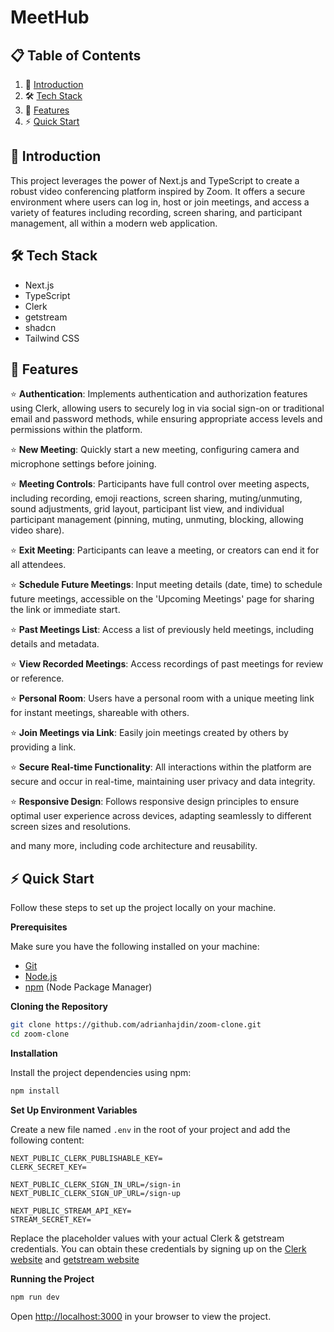 # MeetHub

## 📋 <a name="table">Table of Contents</a>

1. 🚀 [Introduction](#introduction)
2. 🛠️ [Tech Stack](#tech-stack)
3. 🌟 [Features](#features)
4. ⚡ [Quick Start](#quick-start)

   
## <a name="introduction">🚀 Introduction</a>

This project leverages the power of Next.js and TypeScript to create a robust video conferencing platform inspired by Zoom. It offers a secure environment where users can log in, host or join meetings, and access a variety of features including recording, screen sharing, and participant management, all within a modern web application.

## <a name="tech-stack">🛠️ Tech Stack</a>

- Next.js
- TypeScript
- Clerk
- getstream
- shadcn
- Tailwind CSS

## <a name="features">🌟 Features</a>

⭐ **Authentication**: Implements authentication and authorization features using Clerk, allowing users to securely log in via social sign-on or traditional email and password methods, while ensuring appropriate access levels and permissions within the platform.

⭐ **New Meeting**: Quickly start a new meeting, configuring camera and microphone settings before joining.

⭐ **Meeting Controls**: Participants have full control over meeting aspects, including recording, emoji reactions, screen sharing, muting/unmuting, sound adjustments, grid layout, participant list view, and individual participant management (pinning, muting, unmuting, blocking, allowing video share).

⭐ **Exit Meeting**: Participants can leave a meeting, or creators can end it for all attendees.

⭐ **Schedule Future Meetings**: Input meeting details (date, time) to schedule future meetings, accessible on the 'Upcoming Meetings' page for sharing the link or immediate start.

⭐ **Past Meetings List**: Access a list of previously held meetings, including details and metadata.

⭐ **View Recorded Meetings**: Access recordings of past meetings for review or reference.

⭐ **Personal Room**: Users have a personal room with a unique meeting link for instant meetings, shareable with others.

⭐ **Join Meetings via Link**: Easily join meetings created by others by providing a link.

⭐ **Secure Real-time Functionality**: All interactions within the platform are secure and occur in real-time, maintaining user privacy and data integrity.

⭐ **Responsive Design**: Follows responsive design principles to ensure optimal user experience across devices, adapting seamlessly to different screen sizes and resolutions.

and many more, including code architecture and reusability. 

## <a name="quick-start">⚡ Quick Start</a>

Follow these steps to set up the project locally on your machine.

**Prerequisites**

Make sure you have the following installed on your machine:

- [Git](https://git-scm.com/)
- [Node.js](https://nodejs.org/en)
- [npm](https://www.npmjs.com/) (Node Package Manager)

**Cloning the Repository**

```bash
git clone https://github.com/adrianhajdin/zoom-clone.git
cd zoom-clone
```

**Installation**

Install the project dependencies using npm:

```bash
npm install
```

**Set Up Environment Variables**

Create a new file named `.env` in the root of your project and add the following content:

```env
NEXT_PUBLIC_CLERK_PUBLISHABLE_KEY=
CLERK_SECRET_KEY=

NEXT_PUBLIC_CLERK_SIGN_IN_URL=/sign-in
NEXT_PUBLIC_CLERK_SIGN_UP_URL=/sign-up

NEXT_PUBLIC_STREAM_API_KEY=
STREAM_SECRET_KEY=
```

Replace the placeholder values with your actual Clerk & getstream credentials. You can obtain these credentials by signing up on the [Clerk website](https://clerk.com/) and [getstream website](https://getstream.io/)

**Running the Project**

```bash
npm run dev
```

Open [http://localhost:3000](http://localhost:3000) in your browser to view the project.
